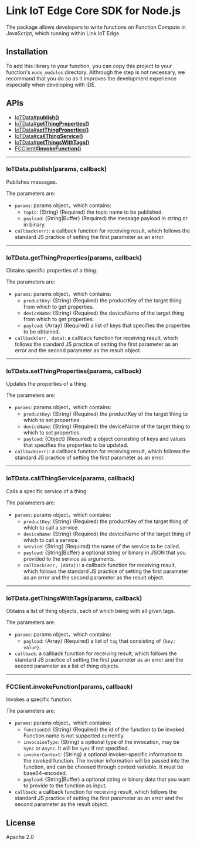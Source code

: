 # Link IoT Edge Core SDK for Node.js

The package allows developers to write functions on Function Compute in JavaScript, which running within Link IoT Edge.

## Installation
To add this library to your function, you can copy this project to your function's `node_modules` directory. Althrough the step is not necessary, we recommand that you do so as it improves the development experience especially when developing with IDE.

## APIs
* [IoTData#**publish()**](#publish)
* [IoTData#**getThingProperties()**](#getThingProperties)
* [IoTData#**setThingProperties()**](#setThingProperties)
* [IoTData#**callThingService()**](#callThingService)
* [IoTData#**getThingsWithTags()**](#getThingsWithTags)
* [FCClient#**invokeFunction()**](#invokeFunction)

---
<a name="publish"></a>
### IoTData.publish(params, callback)
Publishes messages.

The parameters are:
* `params`: params object，which contains:
	* `topic`: {String} (Required) the topic name to be published.
	* `payload`: {String|Buffer} (Required) the message payload in string or in binary.
* `callback(err)`: a callback function for receiving result, which follows the standard JS practice of setting the first parameter as an error.

---
<a name="getThingProperties"></a>
### IoTData.getThingProperties(params, callback)
Obtains specific properties of a thing.

The parameters are:
* `params`: params object，which contains:
	* `productKey`: {String} (Required) the productKey of the target thing from which to get properties.
	* `deviceName`: {String} (Required) the deviceName of the target thing from which to get properties.
	* `payload`: {Array} (Required) a list of keys that specifies the properties to be obtained.
* `callback(err, data)`: a callback function for receiving result, which follows the standard JS practice of setting the first parameter as an error and the second parameter as the result object.

---
<a name="setThingProperties"></a>
### IoTData.setThingProperties(params, callback)
Updates the properties of a thing.

The parameters are:
* `params`: params object，which contains:
	* `productKey`: {String} (Required) the productKey of the target thing to which to set properties.
	* `deviceName`: {String} (Required) the deviceName of the target thing to which to set properties.
	* `payload`: {Object} (Required) a object consisting of keys and values that specifies the properties to be updated.
* `callback(err)`: a callback function for receiving result, which follows the standard JS practice of setting the first parameter as an error.

---
<a name="callThingService"></a>
### IoTData.callThingService(params, callback)
Calls a specific service of a thing.

The parameters are:
* `params`: params object，which contains:
	* `productKey`: {String} (Required) the productKey of the target thing of which to call a service.
	* `deviceName`: {String} (Required) the deviceName of the target thing of which to call a service.
	* `service`: {String} (Required) the name of the service to be called.
	* `payload`: {String|Buffer} a optional string or binary in JSON that you provided to the service as arguments.
	* `callback(err, [data])`: a callback function for receiving result, which follows the standard JS practice of setting the first parameter as an error and the second parameter as the result object.

---
<a name="getThingsWithTags"></a>
### IoTData.getThingsWithTags(params, callback)
Obtains a list of thing objects, each of which being with all given tags.

The parameters are:
* `params`: params object，which contains:
	*  `payload`: {Array} (Required) a list of `tag` that consisting of `{key: value}`.
* `callback`: a callback function for receiving result, which follows the standard JS practice of setting the first parameter as an error and the second parameter as a list of thing objects.

---
<a name="invokeFunction"></a>
### FCClient.invokeFunction(params, callback)
Invokes a specific function.

The parameters are:
* `params`: params object，which contains:
	* `functionId`: {String} (Required) the id of the function to be invoked. Function name is not supported currently.
	* `invocaionType`: {String} a optional type of the invocation, may be `Sync` or `Async`. It will be `Sync` if not specified.
	* `invokerContext`: {String} a optional invoker-specific information to the invoked function. The invoker information will be passed into the function, and can be choosed through context variable. It must be base64-encoded.
	* `payload`: {String|Buffer} a optional string or binary data that you want to provide to the function as input.
* `callback`: a callback function for receiving result, which follows the standard JS practice of setting the first parameter as an error and the second parameter as the result object.

## License
Apache 2.0
